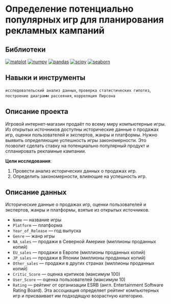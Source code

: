 # Определение потенциально популярных игр для планирования рекламных кампаний
## Библиотеки
[![matplot](https://badgen.net/badge/matplotlib/3.3.4/yellow)](https://matplotlib.org/)
[![numpy](https://badgen.net/badge/numpy/1.21.1/yellow)](https://numpy.org/)
[![pandas](https://badgen.net/badge/pandas/1.2.4/yellow)](https://pandas.pydata.org/)
[![scipy](https://badgen.net/badge/scipy/1.8.0/yellow)](https://scipy.org/)
[![seaborn](https://badgen.net/badge/seaborn/1.2.4/yellow)](https://seaborn.pydata.org/)
## Навыки и инструменты
`исследовательский анализ данных`, `проверка статистических гипотез`, `построение диаграмм рассеяния`, `корреляция Пирсона`
## Описание проекта
Игровой интернет-магазин продаёт по всему миру компьютерные игры. Из открытых источников доступны исторические данные о продажах игр, оценки пользователей и экспертов, жанры и платформы. Нужно выявить определяющие успешность игры закономерности. Это позволит сделать ставку на потенциально популярный продукт и спланировать рекламные кампании.

**Цели исследования**:
1. Провести анализ исторических данных о продажах игр.
2. Определить закономерности, влияющие на успешность игр.

## Описание данных
Исторические данные о продажах игр, оценки пользователей и экспертов, жанры и платформы, взятые из открытых источников.
* `Name` — название игры
* `Platform` — платформа
* `Year_of_Release` — год выпуска
* `Genre` — жанр игры
* `NA_sales` — продажи в Северной Америке (миллионы проданных копий)
* `EU_sales` — продажи в Европе (миллионы проданных копий)
* `JP_sales` — продажи в Японии (миллионы проданных копий)
* `Other_sales` — продажи в других странах (миллионы проданных копий)
* `Critic_Score` — оценка критиков (максимум 100)
* `User_Score` — оценка пользователей (максимум 10)
* `Rating` — рейтинг от организации ESRB (англ. Entertainment Software Rating Board). Эта ассоциация определяет рейтинг компьютерных игр и присваивает им подходящую возрастную категорию.
